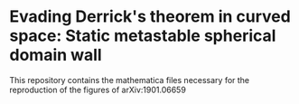 # Evading Derrick's theorem in curved space: Static metastable spherical domain wall






This repository contains the mathematica files necessary for the reproduction of the figures of arXiv:1901.06659
